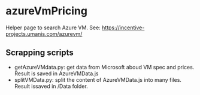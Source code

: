 # azureVmPricing

Helper page to search Azure VM.
See: https://incentive-projects.umanis.com/azurevm/

## Scrapping scripts

 * getAzureVMdata.py: get data from Microsoft aboud VM spec and prices. Result is saved in AzureVMData.js
 * splitVMData.py: split the content of AzureVMData.js into many files. Result issaved in /Data folder.


